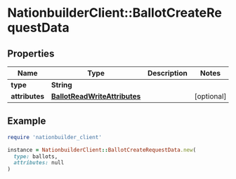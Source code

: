 # NationbuilderClient::BallotCreateRequestData

## Properties

| Name | Type | Description | Notes |
| ---- | ---- | ----------- | ----- |
| **type** | **String** |  |  |
| **attributes** | [**BallotReadWriteAttributes**](BallotReadWriteAttributes.md) |  | [optional] |

## Example

```ruby
require 'nationbuilder_client'

instance = NationbuilderClient::BallotCreateRequestData.new(
  type: ballots,
  attributes: null
)
```

